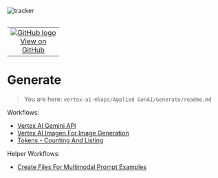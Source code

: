 ![tracker](https://us-central1-vertex-ai-mlops-369716.cloudfunctions.net/pixel-tracking?path=statmike%2Fvertex-ai-mlops%2FApplied+GenAI%2FGenerate&file=readme.md)
<!--- header table --->
<table align="left">     
  <td style="text-align: center">
    <a href="https://github.com/statmike/vertex-ai-mlops/blob/main/Applied%20GenAI/Generate/readme.md">
      <img src="https://cloud.google.com/ml-engine/images/github-logo-32px.png" alt="GitHub logo">
      <br>View on<br>GitHub
    </a>
  </td>
</table><br/><br/><br/><br/>

---
# Generate
> You are here: `vertex-ai-mlops/Applied GenAI/Generate/readme.md`

Workflows:
- [Vertex AI Gemini API](./Vertex%20AI%20Gemini%20API.ipynb)
- [Vertex AI Imagen For Image Generation](./Vertex%20AI%20Imagen%20For%20Image%20Generation.ipynb)
- [Tokens - Counting And Listing](./Tokens%20-%20Counting%20And%20Listing.ipynb)

Helper Workflows:
- [Create Files For Multimodal Prompt Examples](./Create%20Files%20For%20Multimodal%20Prompt%20Examples.ipynb)

